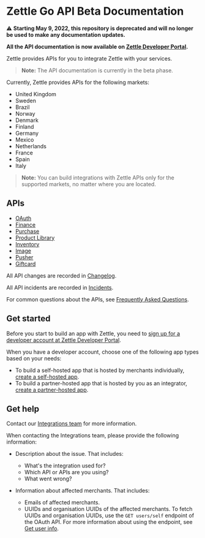 # Zettle Go API Beta Documentation

:warning: **Starting May 9, 2022, this repository is deprecated and will no longer be used to make any documentation updates.** 

**All the API documentation is now available on [Zettle Developer Portal](https://developer.zettle.com).** 

Zettle provides APIs for you to integrate Zettle with your services.

> **Note:** The API documentation is currently in the beta phase.

Currently, Zettle provides APIs for the following markets:

-   United Kingdom
-   Sweden
-   Brazil
-   Norway
-   Denmark
-   Finland
-   Germany
-   Mexico
-   Netherlands
-   France
-   Spain
-   Italy

> **Note:** You can build integrations with Zettle APIs only for the supported markets, no matter where you are located.

## APIs

-   [OAuth](authorization.md)
-   [Finance](finance-api/overview.md)
-   [Purchase](purchase.adoc)
-   [Product Library](product-library.adoc)
-   [Inventory](inventory-api/overview.md)
-   [Image](image.md)
-   [Pusher](pusher-api/overview.md)
-   [Giftcard](giftcard.md)

All API changes are recorded in [Changelog](CHANGELOG.adoc).

All API incidents are recorded in [Incidents](incidents.md).

For common questions about the APIs, see [Frequently Asked Questions](faq.adoc).

## Get started
Before you start to build an app with Zettle, you need to [sign up for a developer account at Zettle Developer Portal](get-started/user-guides/sign-up-for-a-developer-account.md).

When you have a developer account, choose one of the following app types based on your needs:
* To build a self-hosted app that is hosted by merchants individually, [create a self-hosted app](oauth-api/user-guides/create-an-app/create-a-self-hosted-app/create-a-self-hosted-app.md).
* To build a partner-hosted app that is hosted by you as an integrator, [create a partner-hosted app](oauth-api/user-guides/create-an-app/create-a-partner-hosted-app.md).

## Get help
Contact our [Integrations team](mailto:api@zettle.com) for more information. 

When contacting the Integrations team, please provide the following information:

* Description about the issue. That includes:
    * What's the integration used for?
    * Which API or APIs are you using?
    * What went wrong? 

* Information about affected merchants. That includes:
    * Emails of affected merchants.
    * UUIDs and organisation UUIDs of the affected merchants.
      To fetch UUIDs and organisation UUIDs, use the `GET users/self` endpoint of the OAuth API. For more information about using the endpoint, see [Get user info](authorization.md/#get-user-info).
